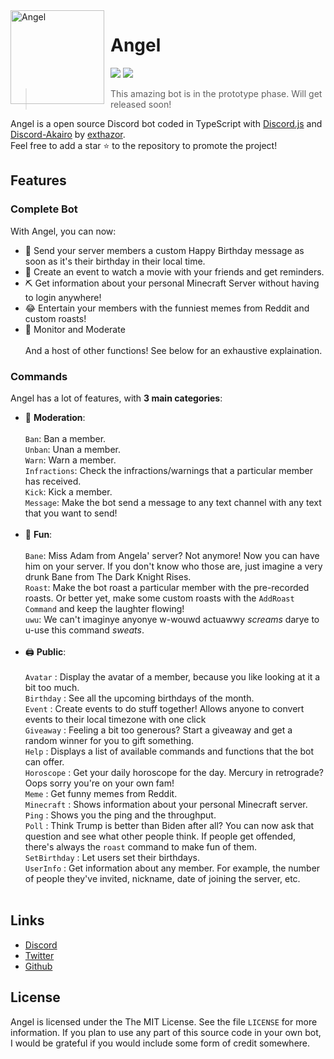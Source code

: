 <img width="150" height="150" align="left" style="float: left; margin: 0 10px 0 0;" alt="Angel" src="https://image.freepik.com/free-vector/woman-minimal-hand-drawn-illustration-one-line-style-drawing_202497-238.jpg">  

# Angel

[![](https://img.shields.io/discord/857786438313443348.svg?style=social&logo=discord&colorB=7289DA&label=Façade%20Server)](https://discord.gg/ggHVGtDy)
[![](https://img.shields.io/badge/discord.js-v13.0.0--dev-blue.svg?style=social&logo=npm)](https://github.com/discordjs)

> This amazing bot is in the prototype phase. Will get released soon!

Angel is a open source Discord bot coded in TypeScript with [Discord.js](https://discord.js.org) and [Discord-Akairo](https://github.com/discord-akairo/discord-akairo) by [exthazor](https://github.com/exthazor).  
Feel free to add a star ⭐ to the repository to promote the project!

## Features

### Complete Bot

With Angel, you can now:
*   🎁 Send your server members a custom Happy Birthday message as soon as it's their birthday in their local time.
*   🍿 Create an event to watch a movie with your friends and get reminders.
*   ⛏️ Get information about your personal Minecraft Server without having to login anywhere!
*   😂 Entertain your members with the funniest memes from Reddit and custom roasts!
*   🔨 Monitor and Moderate <br/><br/>
And a host of other functions! See below for an exhaustive explaination.


### Commands

Angel has a lot of features, with **3 main categories**:

*   🚓 **Moderation**: <br /> <br />
        `Ban`: Ban a member. <br />
        `Unban`: Unan a member. <br />
        `Warn`: Warn a member. <br />
        `Infractions`: Check the infractions/warnings that a particular member has received. <br />
        `Kick`: Kick a member. <br />
        `Message`: Make the bot send a message to any text channel with any text that you want to send! <br /><br />
*   👻 **Fun**: <br /> <br />
        `Bane`: Miss Adam from Angela' server? Not anymore! Now you can have him on your server. If you don't know who those are, just imagine a very drunk Bane from The Dark Knight Rises. <br />
        `Roast`: Make the bot roast a particular member with the pre-recorded roasts. Or better yet, make some custom roasts with the `AddRoast Command` and keep the laughter flowing! <br />
        `uwu`: We can't imaginye anyonye w-wouwd actuawwy *screams* darye to u-use this command *sweats*. <br />  <br />
*   🖨️ **Public**: <br /> <br />
        `Avatar` : Display the avatar of a member, because you like looking at it a bit too much.  <br />
        `Birthday` : See all the upcoming birthdays of the month.  <br />
        `Event` : Create events to do stuff together! Allows anyone to convert events to their local timezone with one click <br />
        `Giveaway` : Feeling a bit too generous? Start a giveaway and get a random winner for you to gift something. <br />
        `Help` : Displays a list of available commands and functions that the bot can offer. <br />
        `Horoscope` : Get your daily horoscope for the day. Mercury in retrograde? Oops sorry you're on your own fam! <br />
        `Meme` : Get funny memes from Reddit. <br />
        `Minecraft` : Shows information about your personal Minecraft server. <br />
        `Ping` : Shows you the ping and the throughput. <br />
        `Poll` : Think Trump is better than Biden after all? You can now ask that question and see what other people think. If people get offended, there's always the `roast` command to make fun of them. <br />
        `SetBirthday` : Let users set their birthdays. <br />
        `UserInfo` : Get information about any member. For example, the number of people they've invited, nickname, date of joining the server, etc. <br /><br />


## Links

*   [Discord](https://discord.gg/ggHVGtDy)
*   [Twitter](https://twitter.com/rhitam.dutta)
*   [Github](https://github.com/exthazor/angel/)

## License

Angel is licensed under the The MIT License. See the file `LICENSE` for more information. If you plan to use any part of this source code in your own bot, I would be grateful if you would include some form of credit somewhere.

